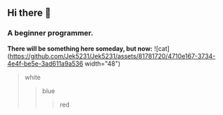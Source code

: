 ## Hi there 👋
### A beginner programmer.
**There will be something here someday, but now:**
![cat](https://github.com/Jek5231/Jek5231/assets/81781720/4710e167-3734-4e4f-be5e-3ad611a9a536 width="48")

>white
>>blue
>>>red

